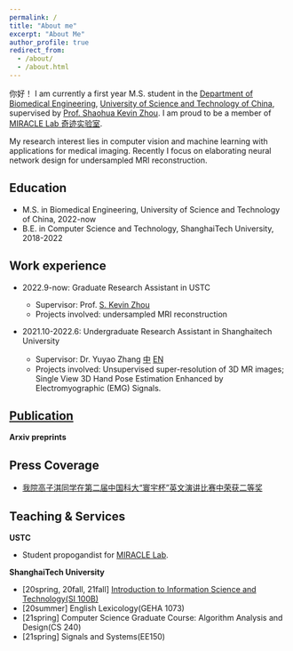 ```yaml
---
permalink: /
title: "About me"
excerpt: "About Me"
author_profile: true
redirect_from: 
  - /about/
  - /about.html
---
```


你好！ I am currently a first year M.S. student in the [Department of Biomedical Engineering](http://bme.ustc.edu.cn/), [University of Science and Technology of China](https://www.ustc.edu.cn/index.htm), supervised by [Prof. Shaohua Kevin Zhou](http://bme.ustc.edu.cn/2021/1115/c28129a532912/page.htm). I am proud to be a member of [MIRACLE Lab 奇迹实验室](https://miracle.ustc.edu.cn/main.htm).

My research interest lies in computer vision and machine learning with applications for medical imaging. Recently I focus on elaborating neural network design for undersampled MRI reconstruction.

Education
---
* M.S. in Biomedical Engineering, University of Science and Technology of China, 2022-now
* B.E. in Computer Science and Technology, ShanghaiTech University, 2018-2022

Work experience
---
* 2022.9-now: Graduate Research Assistant in USTC
  * Supervisor: Prof. [S. Kevin Zhou](http://bme.ustc.edu.cn/2021/1115/c28129a532912/page.htm)
  * Projects involved: undersampled MRI reconstruction

* 2021.10-2022.6: Undergraduate Research Assistant in Shanghaitech University
  * Supervisor: Dr. Yuyao Zhang [中](https://sist.shanghaitech.edu.cn/2020/0707/c7499a53859/page.htm) [EN](https://sist.shanghaitech.edu.cn/sist_en/_t113/2020/0814/c7582a54827/page.htm)
  * Projects involved: Unsupervised super-resolution of 3D MR images; Single View 3D Hand Pose Estimation Enhanced by Electromyographic (EMG) Signals.


[Publication](publications.md)
------
**Arxiv preprints**




Press Coverage
---
* [我院高子淇同学在第二届中国科大“寰宇杯”英文演讲比赛中荣获二等奖](http://bme.ustc.edu.cn/2022/1223/c32532a589164/page.htm)


Teaching & Services
---
**USTC**
  * Student propogandist for [MIRACLE Lab](https://miracle.ustc.edu.cn/main.htm).


**ShanghaiTech University**
  * [20spring, 20fall, 21fall] [Introduction to Information Science and Technology(SI 100B)](https://sist.shanghaitech.edu.cn/2022/0820/c2858a779948/page.htm)
  * [20summer] English Lexicology(GEHA 1073)
  * [21spring] Computer Science Graduate Course: Algorithm Analysis and Design(CS 240)
  * [21spring] Signals and Systems(EE150) 

